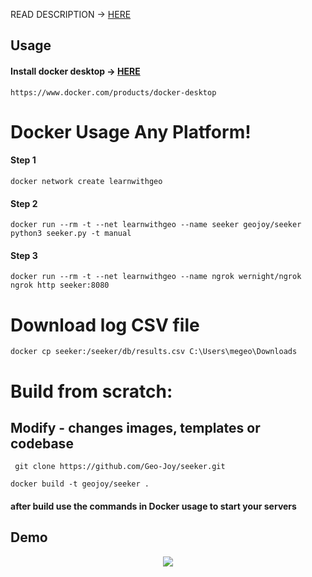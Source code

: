 READ DESCRIPTION  -> <a href="https://github.com/thewhiteh4t/seeker/blob/master/README.md">HERE</a> 

## Usage

#### Install docker desktop -> <a href="https://www.docker.com/products/docker-desktop">HERE</a> 
``` https://www.docker.com/products/docker-desktop ```

# Docker Usage Any Platform!

#### Step 1
```docker network create learnwithgeo```

#### Step 2
```docker run --rm -t --net learnwithgeo --name seeker geojoy/seeker python3 seeker.py -t manual```

#### Step 3
```docker run --rm -t --net learnwithgeo --name ngrok wernight/ngrok ngrok http seeker:8080```

# Download log CSV file
```docker cp seeker:/seeker/db/results.csv C:\Users\megeo\Downloads```

# Build from scratch:
## Modify - changes images, templates or codebase

``` git clone https://github.com/Geo-Joy/seeker.git```

``` docker build -t geojoy/seeker . ```

#### after build use the commands in Docker usage to start your servers


## Demo

<p align="center">
	<a href="https://www.youtube.com/watch?v=FEyAPjkJFrk"><img src="https://i.imgur.com/48yrleF.png"></a>
</p>
